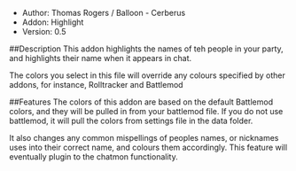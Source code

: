 * Author: Thomas Rogers / Balloon - Cerberus
* Addon: Highlight
* Version: 0.5

##Description
This addon highlights the names of teh people in your party, and highlights their name when it appears in chat. 

The colors you select in this file will override any colours specified by other addons, for instance, Rolltracker and Battlemod

##Features
The colors of this addon are based on the default Battlemod colors, and they will be pulled in from your battlemod file. If you do not use battlemod, it will pull the colors from settings file in the data folder.

It also changes any common mispellings of peoples names, or nicknames uses into their correct name, and colours them accordingly. This feature will eventually plugin to the chatmon functionality.